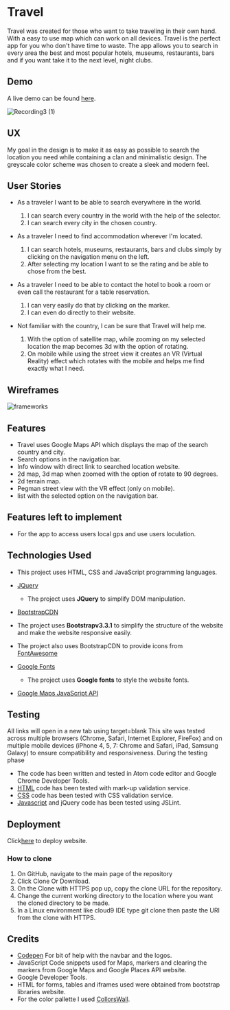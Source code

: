 # Travel

Travel was created for those who want to take traveling in their own hand. With a easy to use map which can work on all devices. Travel is the
perfect app for you who don't have time to waste. The app allows you to search in every area the best and most popular hotels,
museums, restaurants, bars and if you want take it to the next level, night clubs.

## Demo
A live demo can be found [here](https://davidcolds.github.io/Travel/).

![Recording3 (1)](https://user-images.githubusercontent.com/44336390/58486806-d7485580-8166-11e9-9c0a-7d93dc1aecef.gif)

## UX
My goal in the design is to make it as easy as possible to search the location you need while containing a clan and minimalistic design.
The greyscale color scheme was chosen to create a sleek and modern feel.

## User Stories

- As a traveler I want to be able to search everywhere in the world.
  1. I can search every country in the world with the help of the selector.
  2. I can search every city in the chosen country.

- As a traveler I need to find accommodation wherever I'm located.
  1. I can search hotels, museums, restaurants, bars and clubs simply by clicking on the navigation menu on the left.
  2. After selecting my location I want to se the rating and be able to chose from the best.

- As a traveler I need to be able to contact the hotel to book a room or even call the restaurant for a table reservation.
  1. I can very easily do that by clicking on the marker.
  2. I can even do directly to their website.

- Not familiar with the country, I can be sure that Travel will help me.
  1. With the option of satellite map, while zooming on my selected location the map becomes 3d with the option of rotating.
  2. On mobile while using the street view it creates an VR (Virtual Reality) effect which rotates with the mobile and helps me find exactly what I need.

## Wireframes

![frameworks](https://user-images.githubusercontent.com/44336390/58497006-4c258a80-817b-11e9-9376-40ad16b771a0.jpg)



## Features

- Travel uses Google Maps API which displays the map of the search country and city.
- Search options in the navigation bar.
- Info window with direct link to searched location website.
- 2d map, 3d map when zoomed with the option of rotate to 90 degrees.
- 2d terrain map.
- Pegman street view with the VR effect (only on mobile).
- list with the selected option on the navigation bar.

## Features left to implement

- For the app to access users local gps and use users loculation.

## Technologies Used

- This project uses HTML, CSS and JavaScript programming languages.

- [JQuery](https://jquery.com)
    - The project uses **JQuery** to simplify DOM manipulation.

- [BootstrapCDN](https://www.bootstrapcdn.com/)

- The project uses **Bootstrapv3.3.1** to simplify the structure of the website and make the website responsive easily.
- The project also uses BootstrapCDN to provide icons from [FontAwesome](https://www.bootstrapcdn.com/fontawesome/)

- [Google Fonts](https://fonts.google.com/)
    - The project uses **Google fonts** to style the website fonts.
- [Google Maps JavaScript API](https://developers.google.com/maps/documentation/)

## Testing

All links will open in a new tab using target=blank
This site was tested across multiple browsers (Chrome, Safari, Internet Explorer, FireFox) and on multiple mobile devices (iPhone 4, 5, 7: Chrome and Safari, iPad, Samsung Galaxy) to ensure compatibility and responsiveness. During the testing phase

-	The code has been written and tested in Atom code editor and Google Chrome Developer Tools.  
-	[HTML]( https://validator.w3.org/) code has been tested with mark-up validation service.  
-	[CSS](https://jigsaw.w3.org/css-validator/) code has been tested with  CSS validation service.  
-	[Javascript](https://www.jslint.com/) and jQuery code has been tested using JSLint.

## Deployment

Click[here](https://davidcolds.github.io/Travel/) to deploy website.

### How to clone

1. On GitHub, navigate to the main page of the repository
2. Click Clone Or Download.
3. On the Clone with HTTPS pop up, copy the clone URL for the repository.
4. Change the current working directory to the location where you want the cloned directory to be made.
5. In a Linux environment like cloud9 IDE type git clone then paste the URl from the clone with HTTPS.


## Credits

-   [Codepen](https://codepen.io/) For bit of help with the navbar and the logos.
-   JavaScript Code snippets used for Maps, markers and clearing the markers from Google Maps and Google Places API website.
-   Google Developer Tools.
-   HTML for forms, tables and iframes used were obtained from bootstrap libraries website.
-   For the color pallette I used [CollorsWall](https://colorswall.com/palette/6/).
